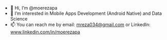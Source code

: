 - 👋 Hi, I’m @moerezapa
- 👀 I’m interested in Mobile Apps Development (Android Native) and Data Science
- 📫 You can reach me by email: mreza034@gmail.com or LinkedIn: www.linkedin.com/in/moerezapa

<!---
moerezapa/moerezapa is a ✨ special ✨ repository because its `README.md` (this file) appears on your GitHub profile.
You can click the Preview link to take a look at your changes.
--->
